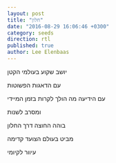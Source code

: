 ```yaml
---
layout: post
title: "חלון"
date: "2016-08-29 16:06:46 +0300"
category: seeds
direction: rtl
published: true
author: Lee Elenbaas
---
```

יושב שקוע בעולמי הקטן

עם הדאגות הפשוטות

עם הידיעה מה הולך לקרות בזמן המיידי

ומסרב לשנות

בוהה החוצה דרך החלון

מביט בעולם הצועד קדימה

עיוור לקיומי
